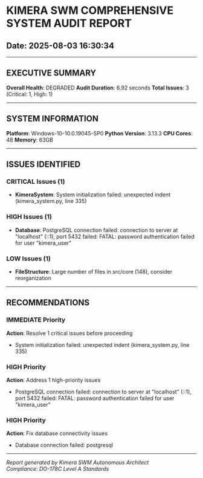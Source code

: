 # KIMERA SWM COMPREHENSIVE SYSTEM AUDIT REPORT
## Date: 2025-08-03 16:30:34

---

## EXECUTIVE SUMMARY

**Overall Health**: DEGRADED
**Audit Duration**: 6.92 seconds
**Total Issues**: 3 (Critical: 1, High: 1)

---

## SYSTEM INFORMATION

**Platform**: Windows-10-10.0.19045-SP0
**Python Version**: 3.13.3
**CPU Cores**: 48
**Memory**: 63GB

---

## ISSUES IDENTIFIED


### CRITICAL Issues (1)

- **KimeraSystem**: System initialization failed: unexpected indent (kimera_system.py, line 335)

### HIGH Issues (1)

- **Database**: PostgreSQL connection failed: connection to server at "localhost" (::1), port 5432 failed: FATAL:  password authentication failed for user "kimera_user"


### LOW Issues (1)

- **FileStructure**: Large number of files in src/core (148), consider reorganization

---

## RECOMMENDATIONS

### IMMEDIATE Priority
**Action**: Resolve 1 critical issues before proceeding

- System initialization failed: unexpected indent (kimera_system.py, line 335)

### HIGH Priority
**Action**: Address 1 high-priority issues

- PostgreSQL connection failed: connection to server at "localhost" (::1), port 5432 failed: FATAL:  password authentication failed for user "kimera_user"


### HIGH Priority
**Action**: Fix database connectivity issues

- Database connection failed: postgresql


---

*Report generated by Kimera SWM Autonomous Architect*  
*Compliance: DO-178C Level A Standards*